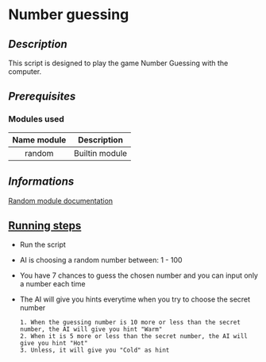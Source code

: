 # Number guessing
## <i>Description</i>

This script is designed to play the game Number Guessing with the computer.

## <i>Prerequisites</i>
### Modules used 
|  Name module   |           Description           |
|:--------------:|:-------------------------------:|
|     random     |         Builtin module          |

## <i>Informations</i>

[Random module documentation](https://docs.python.org/3/library/random.html)

## <u>Running steps</u>

- Run the script
- AI is choosing a random number between: 1 - 100
- You have 7 chances to guess the chosen number and you can input only a number each time
- The AI will give you hints everytime when you try to choose the secret number

      1. When the guessing number is 10 more or less than the secret number, the AI will give you hint "Warm"
      2. When it is 5 more or less than the secret number, the AI will give you hint "Hot"
      3. Unless, it will give you "Cold" as hint
